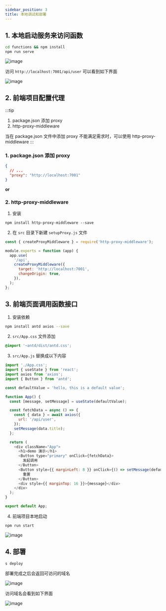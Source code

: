 ```yaml
---
sidebar_position: 3
title: 本地调试和部署
---
```


## 1. 本地启动服务来访问函数

```bash
cd functions && npm install
npm run serve
```

![image](https://gw.alicdn.com/imgextra/i4/O1CN01t4Rsnm1du9lJtBxYw_!!6000000003795-2-tps-1000-275.png)

访问 `http://localhost:7001/api/user` 可以看到如下界面

![image](https://gw.alicdn.com/imgextra/i3/O1CN01YVj5QT1ruWhdV5XH9_!!6000000005691-2-tps-1000-127.png)

## 2. 前端项目配置代理

:::tip

1. package.json 添加 proxy
2. http-proxy-middleware

当在 package.json 文件中添加 proxy 不能满足需求时，可以使用 http-proxy-middleware
:::

### 1. package.json 添加 proxy

```json
{
  // ...
  "proxy": "http://localhost:7001"
}
```

<strong>or</strong>

### 2. http-proxy-middleware

1. 安装

```base npm2yarn
npm install http-proxy-middleware --save
```

2. 在 `src` 目录下新建 `setupProxy.js` 文件

```js
const { createProxyMiddleware } = require('http-proxy-middleware');

module.exports = function (app) {
  app.use(
    '/api',
    createProxyMiddleware({
      target: 'http://localhost:7001',
      changeOrigin: true,
    }),
  );
};
```

## 3. 前端页面调用函数接口

1. 安装依赖

```bash npm2yarn
npm install antd axios --save
```

2. `src/App.css` 文件添加

```css
@import '~antd/dist/antd.css';
```

3. `src/App.js` 替换成以下内容

```js
import './App.css';
import { useState } from 'react';
import axios from 'axios';
import { Button } from 'antd';

const defaultValue = 'hello, this is a default value';

function App() {
  const [message, setMessage] = useState(defaultValue);

  const fetchData = async () => {
    const { data } = await axios({
      url: '/api/user',
    });
    setMessage(data.title);
  };

  return (
    <div className="App">
      <h1>demo 演示</h1>
      <Button type="primary" onClick={fetchData}>
        发起调用
      </Button>
      <Button style={{ marginLeft: 8 }} onClick={() => setMessage(defaultValue)}>
        重置
      </Button>
      <div style={{ marginTop: 16 }}>{message}</div>
    </div>
  );
}

export default App;
```

4. 前端项目本地启动

```bash
npm run start
```

![image](https://gw.alicdn.com/imgextra/i1/O1CN01el66Jr1dsKB79Wz1d_!!6000000003791-1-tps-997-479.gif)

## 4. 部署

```bash
s deploy
```

部署完成之后会返回可访问的域名

![image](https://gw.alicdn.com/imgextra/i4/O1CN01thwoMx28rdfqNUxHX_!!6000000007986-2-tps-1000-296.png)

访问域名会看到如下界面

![image](https://gw.alicdn.com/imgextra/i3/O1CN01rCSybz1Q5Eiwy1zwv_!!6000000001924-1-tps-997-479.gif)
